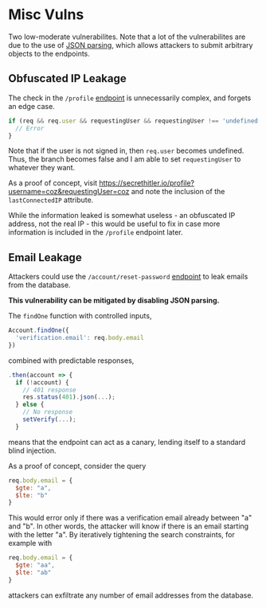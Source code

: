 # Misc Vulns 

Two low-moderate vulnerabilites. Note that a lot of the vulnerabilites are due to the use of [JSON parsing](https://github.com/cozuya/secret-hitler/blob/master/app.js#L64), which allows attackers to submit arbitrary objects to the endpoints.

## Obfuscated IP Leakage

The check in the `/profile` [endpoint](https://github.com/cozuya/secret-hitler/blob/master/routes/index.js#L204) is unnecessarily complex, and forgets an edge case.

```javascript
if (req && req.user && requestingUser && requestingUser !== 'undefined' && req.user.username && requestingUser !== req.user.username) {
  // Error 
}
```

Note that if the user is not signed in, then `req.user` becomes undefined. Thus, the branch becomes false and I am able to set `requestingUser` to whatever they want.

As a proof of concept, visit <https://secrethitler.io/profile?username=coz&requestingUser=coz> and note the inclusion of the `lastConnectedIP` attribute.

While the information leaked is somewhat useless - an obfuscated IP address, not the real IP - this would be useful to fix in case more information is included in the `/profile` endpoint later. 

## Email Leakage

Attackers could use the `/account/reset-password` [endpoint](https://github.com/cozuya/secret-hitler/blob/master/routes/accounts.js#L362) to leak emails from the database.

**This vulnerability can be mitigated by disabling JSON parsing.**

The `findOne` function with controlled inputs,

```javascript
Account.findOne({
  'verification.email': req.body.email
})
```

combined with predictable responses,

```javascript
.then(account => {
  if (!account) {
    // 401 response
    res.status(401).json(...);
  } else {
    // No response
    setVerify(...);
  }
```

means that the endpoint can act as a canary, lending itself to a standard blind injection.

As a proof of concept, consider the query

```javascript
req.body.email = {
  $gte: "a",
  $lte: "b"
}
```

This would error only if there was a verification email already between "a" and "b". In other words, the attacker will know if there is an email starting with the letter "a". By iteratively tightening the search constraints, for example with

```javascript
req.body.email = {
  $gte: "aa",
  $lte: "ab"
}
```

attackers can exfiltrate any number of email addresses from the database.


